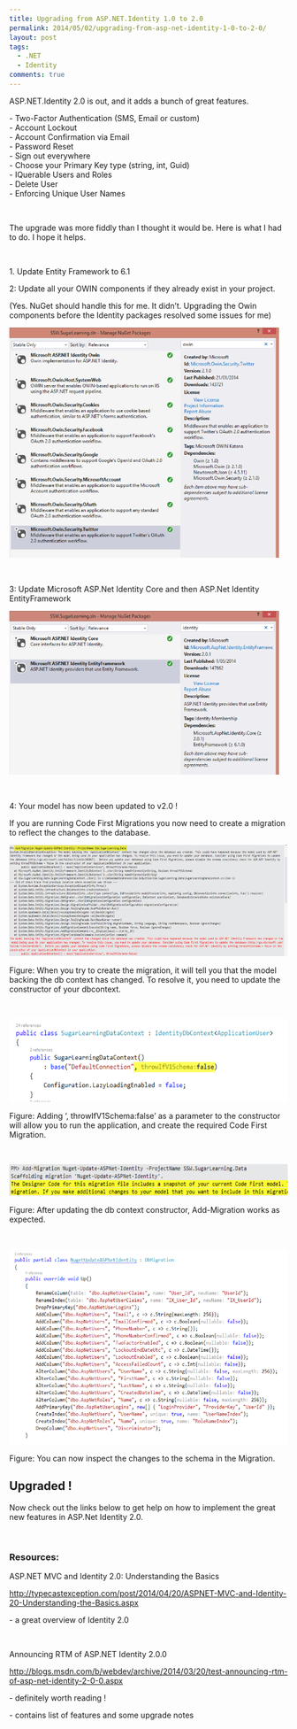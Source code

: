 ```yaml
---
title: Upgrading from ASP.NET.Identity 1.0 to 2.0
permalink: 2014/05/02/upgrading-from-asp-net-identity-1-0-to-2-0/
layout: post
tags:
  - .NET
  - Identity
comments: true
---
```


<p>ASP.NET.Identity 2.0 is out, and it adds a bunch of great features.</p> <p>- Two-Factor Authentication (SMS, Email or custom)<br>- Account Lockout<br>- Account Confirmation via Email<br>- Password Reset<br>- Sign out everywhere<br>- Choose your Primary Key type (string, int, Guid)<br>- IQuerable Users and Roles <br>- Delete User<br>- Enforcing Unique User Names</p> <p> </p> <p>The upgrade was more fiddly than I thought it would be. Here is what I had to do. I hope it helps.</p> <p> </p> <p>1. Update Entity Framework to 6.1</p> <p>2: Update all your OWIN components if they already exist in your project.<br></p> <p>(Yes. NuGet should handle this for me. It didn’t. Upgrading the Owin components before the Identity packages resolved some issues for me)</p> <p><a href="./images/image.png"><img title="image" style="border-top:0;border-right:0;background-image:none;border-bottom:0;padding-top:0;padding-left:0;border-left:0;display:inline;padding-right:0;" border="0" alt="image" src="./images/image.png" width="488" height="416"></a></p> <p> </p> <p>3: Update Microsoft ASP.Net Identity Core and then ASP.Net Identity EntityFramework</p> <p><a href="./images/image1.png"><img title="image" style="border-top:0;border-right:0;background-image:none;border-bottom:0;padding-top:0;padding-left:0;border-left:0;display:inline;padding-right:0;" border="0" alt="image" src="./images/image1.png" width="488" height="296"></a></p> <p> </p> <p>4: Your model has now been updated to v2.0 !</p> <p>If you are running Code First Migrations you now need to create a migration to reflect the changes to the database.</p> <p><a href="./images/image2.png"><img title="image" style="border-top:0;border-right:0;background-image:none;border-bottom:0;padding-top:0;padding-left:0;border-left:0;display:inline;padding-right:0;" border="0" alt="image" src="./images/image2.png" width="618" height="201"></a></p> <p>Figure: When you try to create the migration, it will tell you that the model backing the db context has changed. To resolve it, you need to update the constructor of your dbcontext.</p> <p> </p> <p><a href="./images/image3.png"><img title="image" style="border-top:0;border-right:0;background-image:none;border-bottom:0;padding-top:0;padding-left:0;border-left:0;display:inline;padding-right:0;" border="0" alt="image" src="./images/image3.png" width="588" height="150"></a></p> <p>Figure: Adding ‘, throwIfV1Schema:false’ as a parameter to the constructor will allow you to run the application, and create the required Code First Migration.</p> <p> </p> <p><a href="./images/image4.png"><img title="image" style="border-top:0;border-right:0;background-image:none;border-bottom:0;padding-top:0;padding-left:0;border-left:0;display:inline;padding-right:0;" border="0" alt="image" src="./images/image4.png" width="581" height="57"></a></p> <p>Figure: After updating the db context constructor, Add-Migration works as expected.</p> <p> </p> <p><a href="./images/image5.png"><img title="image" style="border-top:0;border-right:0;background-image:none;border-bottom:0;padding-top:0;padding-left:0;border-left:0;display:inline;padding-right:0;" border="0" alt="image" src="./images/image5.png" width="602" height="353"></a></p> <p>Figure: You can now inspect the changes to the schema in the Migration.</p> <h2>Upgraded !</h2> <p>Now check out the links below to get help on how to implement the great new features in ASP.Net Identity 2.0.</p> <p> </p> <h3>Resources: </h3> <p>ASP.NET MVC and Identity 2.0: Understanding the Basics</p> <p><a title="http://typecastexception.com/post/2014/04/20/ASPNET-MVC-and-Identity-20-Understanding-the-Basics.aspx" href="http://typecastexception.com/post/2014/04/20/ASPNET-MVC-and-Identity-20-Understanding-the-Basics.aspx">http://typecastexception.com/post/2014/04/20/ASPNET-MVC-and-Identity-20-Understanding-the-Basics.aspx</a></p> <p>- a great overview of Identity 2.0</p> <p> </p> <p>Announcing RTM of ASP.NET Identity 2.0.0</p> <p><a title="http://blogs.msdn.com/b/webdev/archive/2014/03/20/test-announcing-rtm-of-asp-net-identity-2-0-0.aspx" href="http://blogs.msdn.com/b/webdev/archive/2014/03/20/test-announcing-rtm-of-asp-net-identity-2-0-0.aspx">http://blogs.msdn.com/b/webdev/archive/2014/03/20/test-announcing-rtm-of-asp-net-identity-2-0-0.aspx</a></p> <p>- definitely worth reading !</p> <p>- contains list of features and some upgrade notes</p>

